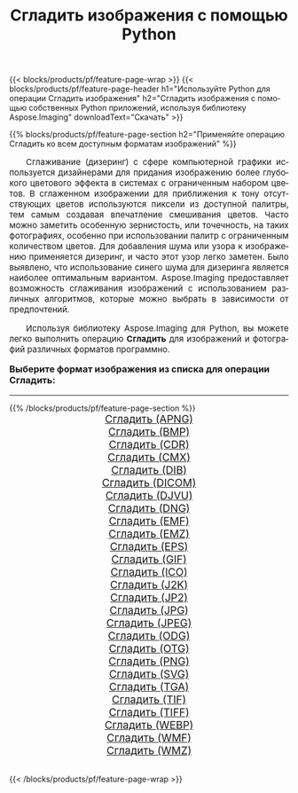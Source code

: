 ﻿---
title: Сгладить изображения с помощью Python 
weight: 3920
url: /ru/python-net/dither/ 
lang: ru
langdirlevel: 2
locales: zh-hans,ja,it,ru,de,es,fr,nl,id,lt,pl,pt,vi,tr,ko,zh-hant,ar,hi,th,sv,cs,uk,he
description: Применяйте библиотеку Aspose.Imaging, чтобы Сгладить изображения и фотографии используя собственные Python приложения и серверные API.
---

{{< blocks/products/pf/feature-page-wrap >}}
{{< blocks/products/pf/feature-page-header h1="Используйте Python для операции Сгладить изображения" h2="Сгладить изображения с помощью собственных Python приложений, используя библиотеку Aspose.Imaging" downloadText="Скачать" >}}


{{% blocks/products/pf/feature-page-section  h2="Применяйте операцию Сгладить ко всем доступным форматам изображений" %}}
<p align="justify" style="text-indent:2em;font-size:15px;">
Сглаживание (дизеринг) с сфере компьютерной графики используется дизайнерами для придания изображению более глубокого цветового эффекта в системах с ограниченным набором цветов. В сглаженном изображении для приближения к тону отсутствующих цветов используются пиксели из доступной палитры, тем самым создавая впечатление смешивания цветов. Часто можно заметить особенную зернистость, или точечность, на таких фотографиях, особенно при использовании палитр с ограниченным количеством цветов. Для добавления шума или узора к изображению  применяется дизеринг, и часто этот узор легко заметен. Было выявлено, что использование синего шума для дизеринга является наиболее оптимальным вариантом. Aspose.Imaging предоставляет возможность сглаживания изображений с использованием различных алгоритмов, которые можно выбрать в зависимости от предпочтений.
</p>
<p align="justify" style="text-indent:2em;font-size:15px;">
Используя библиотеку Aspose.Imaging для Python, вы можете легко выполнить операцию <b>Сгладить</b> для изображений и фотографий различных форматов программно.
</p>
<h3 style="margin-top:16px;">
Выберите формат изображения из списка для операции Сгладить:
</h3>
<hr/>
{{% /blocks/products/pf/feature-page-section %}}
<div class="container-fluid productfamilypage bg-gray">
    <div class="convertypes bg-gray agp-content section">
        <div class="container">
		<div class="row other-converters" style="gap: 10px;font-size: 19px;text-align:center;">
		    <div class='col-md-3 other-converter remove-lp remove-rp'><a href="/imaging/ru/python-net/dither/apng/" style="padding:15px;">Сгладить (APNG)</a></div><div class='col-md-3 other-converter remove-lp remove-rp'><a href="/imaging/ru/python-net/dither/bmp/" style="padding:15px;">Сгладить (BMP)</a></div><div class='col-md-3 other-converter remove-lp remove-rp'><a href="/imaging/ru/python-net/dither/cdr/" style="padding:15px;">Сгладить (CDR)</a></div><div class='col-md-3 other-converter remove-lp remove-rp'><a href="/imaging/ru/python-net/dither/cmx/" style="padding:15px;">Сгладить (CMX)</a></div><div class='col-md-3 other-converter remove-lp remove-rp'><a href="/imaging/ru/python-net/dither/dib/" style="padding:15px;">Сгладить (DIB)</a></div><div class='col-md-3 other-converter remove-lp remove-rp'><a href="/imaging/ru/python-net/dither/dicom/" style="padding:15px;">Сгладить (DICOM)</a></div><div class='col-md-3 other-converter remove-lp remove-rp'><a href="/imaging/ru/python-net/dither/djvu/" style="padding:15px;">Сгладить (DJVU)</a></div><div class='col-md-3 other-converter remove-lp remove-rp'><a href="/imaging/ru/python-net/dither/dng/" style="padding:15px;">Сгладить (DNG)</a></div><div class='col-md-3 other-converter remove-lp remove-rp'><a href="/imaging/ru/python-net/dither/emf/" style="padding:15px;">Сгладить (EMF)</a></div><div class='col-md-3 other-converter remove-lp remove-rp'><a href="/imaging/ru/python-net/dither/emz/" style="padding:15px;">Сгладить (EMZ)</a></div><div class='col-md-3 other-converter remove-lp remove-rp'><a href="/imaging/ru/python-net/dither/eps/" style="padding:15px;">Сгладить (EPS)</a></div><div class='col-md-3 other-converter remove-lp remove-rp'><a href="/imaging/ru/python-net/dither/gif/" style="padding:15px;">Сгладить (GIF)</a></div><div class='col-md-3 other-converter remove-lp remove-rp'><a href="/imaging/ru/python-net/dither/ico/" style="padding:15px;">Сгладить (ICO)</a></div><div class='col-md-3 other-converter remove-lp remove-rp'><a href="/imaging/ru/python-net/dither/j2k/" style="padding:15px;">Сгладить (J2K)</a></div><div class='col-md-3 other-converter remove-lp remove-rp'><a href="/imaging/ru/python-net/dither/jp2/" style="padding:15px;">Сгладить (JP2)</a></div><div class='col-md-3 other-converter remove-lp remove-rp'><a href="/imaging/ru/python-net/dither/jpg/" style="padding:15px;">Сгладить (JPG)</a></div><div class='col-md-3 other-converter remove-lp remove-rp'><a href="/imaging/ru/python-net/dither/jpeg/" style="padding:15px;">Сгладить (JPEG)</a></div><div class='col-md-3 other-converter remove-lp remove-rp'><a href="/imaging/ru/python-net/dither/odg/" style="padding:15px;">Сгладить (ODG)</a></div><div class='col-md-3 other-converter remove-lp remove-rp'><a href="/imaging/ru/python-net/dither/otg/" style="padding:15px;">Сгладить (OTG)</a></div><div class='col-md-3 other-converter remove-lp remove-rp'><a href="/imaging/ru/python-net/dither/png/" style="padding:15px;">Сгладить (PNG)</a></div><div class='col-md-3 other-converter remove-lp remove-rp'><a href="/imaging/ru/python-net/dither/svg/" style="padding:15px;">Сгладить (SVG)</a></div><div class='col-md-3 other-converter remove-lp remove-rp'><a href="/imaging/ru/python-net/dither/tga/" style="padding:15px;">Сгладить (TGA)</a></div><div class='col-md-3 other-converter remove-lp remove-rp'><a href="/imaging/ru/python-net/dither/tif/" style="padding:15px;">Сгладить (TIF)</a></div><div class='col-md-3 other-converter remove-lp remove-rp'><a href="/imaging/ru/python-net/dither/tiff/" style="padding:15px;">Сгладить (TIFF)</a></div><div class='col-md-3 other-converter remove-lp remove-rp'><a href="/imaging/ru/python-net/dither/webp/" style="padding:15px;">Сгладить (WEBP)</a></div><div class='col-md-3 other-converter remove-lp remove-rp'><a href="/imaging/ru/python-net/dither/wmf/" style="padding:15px;">Сгладить (WMF)</a></div><div class='col-md-3 other-converter remove-lp remove-rp'><a href="/imaging/ru/python-net/dither/wmz/" style="padding:15px;">Сгладить (WMZ)</a></div>
                </div>
        </div>
    </div>
</div>
<br/>

{{< /blocks/products/pf/feature-page-wrap >}}
